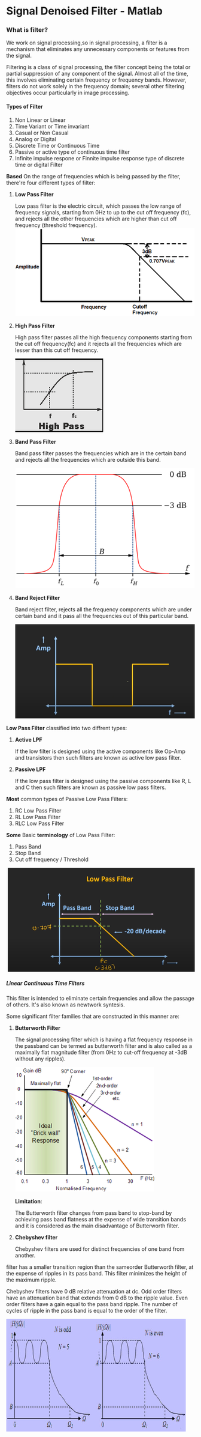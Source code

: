 # Signal Denoised Filter - Matlab
 
 
 ### What is filter? 
 We work on signal processing,so in signal processing, a filter is a mechanism that eliminates any unnecessary components or features from the signal.
 
Filtering is a class of signal processing, the filter concept being the total or partial suppression of any component of the signal. 
Almost all of the time, this involves eliminating certain frequency or frequency bands. However, filters do not work solely in the frequency domain; several other filtering objectives occur particularly in image processing.

#### Types of Filter
1. Non Linear or Linear
2. Time Variant or Time invariant
3. Casual or Non Casual
4. Analog or Digital
5. Discrete Time or Continuous Time
6. Passive or active type of continuous time filter
7. Infinite impulse respone or Finnite impulse response type of discrete time or digital Filter

**Based** On the range of frequencies which is being passed by the filter, there're four different types of filter:

1. **Low Pass Filter**
	
	Low pass filter is the electric circuit, which passes the low range of frequency signals, starting from 0Hz to up to the cut off frequency (fc), and rejects all the other frequencies which are higher than cut off frequency (threshold frequency).  
	![alt text](Low_pass_filter_diagram.jpg)
	
2. **High Pass Filter**
	
	High pass filter passes all the high frequency components starting from the cut off frequency(fc) and it rejects all the frequencies which are lesser than this cut off frequency. 
	
	![alt text](high_pass_filter_diagram.PNG)
	
3. **Band Pass Filter**
	
	Band pass filter passes the frequencies which are in the certain band and rejects all the frequencies which are outside this band. 
	
	![alt text](band_pass_filter_diagram.png)
	
4. **Band Reject Filter**

	Band reject filter, rejects all the frequency components which are under certain band and it pass all the frequencies out of this particular band. 
	
	![alt text](band_reject_filter_diagram.PNG)
 
 **Low Pass Filter**  classified into two diffrent types: 
 1. **Active LPF**
 
 	If the low filter is designed using the active components like Op-Amp and transistors then such filters are known as active low pass filter.
	
 
 2. **Passive LPF**
 
 	If the low pass filter is designed using the passive components like R, L and C then such filters are known as passive low pass filters.

**Most** common types of Passive Low Pass Filters:
1. RC Low Pass Filter
2. RL Low Pass Filter
3. RLC Low Pass Filter



**Some** Basic **terminology** of Low Pass Filter:
 
 1. Pass Band
 2. Stop Band
 3. Cut off frequency / Threshold 
 
 ![alt](Cut_off_frequency.PNG)

 
##### Linear Continuous Time Filters
This filter is intended to eliminate certain frequencies and allow the passage of others. It's also known as newtwork syntesis.

Some significant filter families that are constructed in this manner are:

1. **Butterworth Filter**

	The signal processing filter which is having a flat frequency response in the passband can be termed as butterworth filter and is also called as a maximally flat magnitude filter (from
	 0Hz to cut-off frequency at -3dB without any ripples). 
	 
	 ![alt image](butterworth_filter.gif)
	 
	 **Limitation**: 
	 
	 The Butterworth filter changes from pass band to stop-band by achieving pass band flatness at the expense of wide transition bands and it is considered as the main disadvantage of Butterworth filter.
	 


2. **Chebyshev filter**

	Chebyshev filters are used for distinct frequencies of one band from another.

 filter has a smaller transition region than the sameorder Butterworth filter, at the expense of ripples in its pass band.
 This filter minimizes the height of the maximum ripple. 
 
 
Chebyshev filters have 0 dB relative attenuation at dc. Odd order filters have an
attenuation band that extends from 0 dB to the ripple value. Even order filters have a gain
equal to the pass band ripple. The number of cycles of ripple in the pass band is equal to
the order of the filter. 


![alt image](Chebyshev_Filter.jpg)
